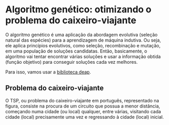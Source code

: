 # Algoritmo genético: otimizando o problema do caixeiro-viajante

O algoritmo genético é uma aplicação da abordagem evolutiva (seleção natural das espécies) para a aprendizagem de máquina indutiva. Ou seja, ele aplica princípios evolutivos, como seleção, recombinação e mutação, em uma população de soluções candidatas. Então, basicamente, o algoritmo vai tentar encontrar várias soluções e usar a informação obtida (função objetivo) para conseguir soluções cada vez melhores.

Para isso, vamos usar a [biblioteca deap](https://deap.readthedocs.io/en/master/overview.html).

## Problema do caixeiro-viajante
O TSP, ou problema do caixeiro-viajante em português, representado na figura, consiste na procura de um circuito que possua a menor distância, começando numa cidade (ou local) qualquer, entre várias, visitando cada cidade (local) precisamente uma vez e regressando à cidade (local) inicial.
